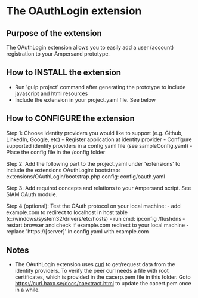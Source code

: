 # The OAuthLogin extension

## Purpose of the extension
The OAuthLogin extension allows you to easily add a user (account) registration to your Ampersand prototype.

## How to INSTALL the extension
* Run 'gulp project' command after generating the prototype to include javascript and html resources
* Include the extension in your project.yaml file. See below

## How to CONFIGURE the extension
Step 1: Choose identity providers you would like to support (e.g. Github, LinkedIn, Google, etc)
    - Register application at identity provider
    - Configure supported identity providers in a config yaml file (see sampleConfig.yaml)
    - Place the config file in the /config folder

Step 2: Add the following part to the project.yaml under 'extensions' to include the extensions
    OAuthLogin:
      bootstrap: extensions/OAuthLogin/bootstrap.php
      config: config/oauth.yaml

Step 3: Add required concepts and relations to your Ampersand script. See SIAM OAuth module.

Step 4 (optional): Test the OAuth protocol on your local machine:
    - add example.com to redirect to localhost in host table (c:/windows/system32/drivers/etc/hosts)
    - run cmd: ipconfig /flushdns
    - restart browser and check if example.com redirect to your local machine
    - replace 'https://[server]' in config yaml with example.com

## Notes
* The OAuthLogin extension uses [curl](http://php.net/manual/en/book.curl.php) to get/request data from the identity providers. To verify the peer curl needs a file with root certificates, which is provided in the cacerp.pem file in this folder. Goto https://curl.haxx.se/docs/caextract.html to update the cacert.pem once in a while.